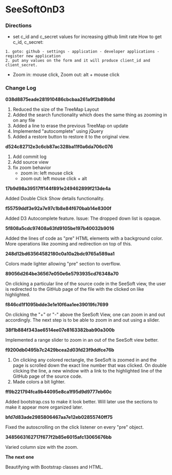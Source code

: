 # SeeSoftOnD3


### Directions
- set c_id and c_secret values for increasing github limit rate
How to get c_id, c_secret:
~~~
1. goto: github - settings - application - developer applications - register new application
2. put any values on the form and it will produce client_id and client_secret.
~~~

- Zoom in: mouse click, Zoom out: alt + mouse click

### Change Log

**038d8875eade281910486cbcbaa261a9f2b89b8d**

1. Reduced the size of the TreeMap Layout
2. Added the search functionality which does the same thing as zooming in on any file
3. Added a line to erase the previous TreeMap on update
4. Implemented "autocomplete" using jQuery
5. Added a restore button to restore it to the original view.


**d524c82712e3c6cb87ac328ba11f0a6da706c076**

1. Add commit log
2. Add source view
3. fix zoom behavior
	- zoom in: left mouse click
	- zoom out: left mouse click + alt

**17b9d98a39517ff144f891e249462899f213de4a**

Added Double Click Show details functionality.

**f55759ddf3e92a7e97c1b8e84f670bab14e8300f**

Added D3 Autocomplete feature. Issue: The dropped down list is opaque.

**5f808a5cdc97408a63fd9105be197b40032b9016**

Added the lines of code as "pre" HTML elements with a background color.
	 More operations like zooming and redirection on top of this.

**248d12bd63564582180c0a10a2bdc9765a589aa1**

Colors made lighter allowing "pre" section to overflow.

**89056d264be36567e050e6e5793935cd76348a70**

On clicking a particular line of the source code in the SeeSoft view, the user is redirected to the GitHub page of the file with the clicked on like highlighted.

**f846cd1f1095bdde3e1e10f6aa1ee39019fc7699**

On clicking the "+" or "-" above the SeeSoft View, one can zoom in and out accordingly. The next step is to be able to zoom in and out using a slider.

**38f1b884f343ae6514ee07e8163382bab90a300b**

Implemented a range slider to zoom in an out of the SeeSoft view better.

**f9200db0495b7c2429bcea2d03fd23f9ddfce76b**

1. On clicking any colored rectangle, the SeeSoft is zoomed in and the page is
   scrolled down the exact line number that was clicked. On double clicking the
   line, a new window with a link to the highlighted line of the GitHub page of
   the source code.
2. Made colors a bit lighter.

**ff9b221794fca9b44095e8ca1f95d9d9777eb60c**

Added bootstrap.css to make it look better. Will later use the sections to
make it appear more organized later.

**bfd7d83ade2985806467aa7e12eb02855740ff75**

Fixed the autoscrolling on the click listener on every "pre" object.

**3485663162717f677f2b85e6015afc13065676bb**

Varied column size with the zoom.

**The next one**

Beautifying with Bootstrap classes and HTML.
